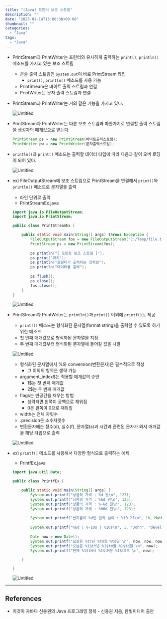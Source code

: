 ```yaml
---
title: "[Java] 프린터 보조 스트림"
description: ""
date: "2023-01-14T13:00:30+09:00"
thumbnail: ""
categories:
  - "Java"
tags:
  - "Java"
---
```

<!--more-->

- PrintStream과 PrintWriter는 프린터와 유사하게 출력하는 `print()`, `println()` 메소드를 가지고 있는 보조 스트림
    - 콘솔 출력 스트림인 `System.out`이 바로 PrintStream 타입
        - `print()`, `println()` 메소드를 사용 가능
    - PrintStream은 바이트 출력 스트림과 연결
    - PrintWriter는 문자 출력 스트림과 연결
- PrintStream과 PrintWriter는 거의 같은 기능을 가지고 있다.
    
    ![Untitled](/images/lang_java/inputOutput/프린터_보조_스트림/Untitled.png)
    
- PrintStream과 PrintWriter는 다른 보조 스트림과 마찬가지로 연결할 출력 스트림을 생성자의 매개값으로 받는다.
    
    ```java
    PrintStream ps = new PrintStream(바이트출력스트림);
    PrintWriter pw = new PrintWriter(문자출력스트림);
    ```
    
- `println()`과 `print()` 메소드는 출력할 데이터 타입에 따라 다음과 같이 오버 로딩이 되어 있다.
    
    ![Untitled](/images/lang_java/inputOutput/프린터_보조_스트림/Untitled%201.png)
    
- ex) FileOutputStream에 보조 스트림으로 PrintStream을 연결해서 `print()`와 `println()` 메소드로 문자열을 출력
    - 라인 단위로 출력
    - PrintStreamEx.java
    
    ```java
    import java.io.FileOutputStream;
    import java.io.PrintStream;
    
    public class PrintStreamEx {
    
    	public static void main(String[] args) throws Exception {
    		FileOutputStream fos = new FileOutputStream("C:/Temp/file.txt");
    		PrintStream ps = new PrintStream(fos);
    		
    		ps.println("[ 프린트 보조 스트림 ]");
    		ps.print("마치");
    		ps.println("프린터가 출력하는 것처럼");
    		ps.println("데이터를 출력");
    		
    		ps.flush();
    		ps.close();
    		fos.close();
    	}
    }
    ```
    
    ![Untitled](/images/lang_java/inputOutput/프린터_보조_스트림/Untitled%202.png)
    
- PrintStream과 PrintWriter는 `println()`과 `print()` 이외에 `printf()`도 제공
    - `printf()` 메소드는 형식화된 문자열(format string)을 출력할 수 있도록 하기 위한 메소드
    - 첫 번째 매개값으로 형식화된 문자열을 지정
    - 두 번째 매개값부터 형식화된 문자열에 들어갈 값을 나열
    
    ![Untitled](/images/lang_java/inputOutput/프린터_보조_스트림/Untitled%203.png)
    
    - 형식화된 문자열에서 %와 conversion(변환문자)은 필수적으로 작성
        - 그 이외의 항목은 생략 가능
    - argument_index$는 적용할 매개값의 순번
        - 1$는 첫 번째 매개값
        - 2$는 두 번째 매개값
    - flags는 빈공간을 채우는 방법
        - 생략되면 왼쪽이 공백으로 채워짐
        - 0은 왼쪽이 0으로 채워짐
    - width는 전체 자릿수
    - .precision은 소수자릿수
    - 변환문자에는 정수(d), 실수(f), 문자열(s)과 시간과 관련된 문자가 와서 매개값을 해당 타입으로 출력
    
    ![Untitled](/images/lang_java/inputOutput/프린터_보조_스트림/Untitled%204.png)
    
- ex) `printf()` 메소드를 사용해서 다양한 형식으로 출력하는 예제
    - PrintfEx.java
    
    ```java
    import java.util.Date;
    
    public class PrintfEx {
    
    	public static void main(String[] args) {
    		System.out.printf("상품의 가격 : %d 원\n", 123);
    		System.out.printf("상품의 가격 : %6d 원\n", 123);
    		System.out.printf("상품의 가격 : %-6d 원\n", 123);
    		System.out.printf("상품의 가격 : %06d 원\n", 123);
    		
    		System.out.printf("반지름이 %d인 원의 넓이 : %10.2f\n", 10, Math.PI * 10 * 10);
    		
    		System.out.printf("%6d | %-10s | %10s\n", 1, "John", "developer");
    		
    		Date now = new Date();
    		System.out.printf("오늘은 %tY년 %tm월 %td일 \n", now, now, now);
    		System.out.printf("오늘은 %1$tY년 %1$tm월 %1$td일 \n", now);
    		System.out.printf("현재 %1$tH시 %1$tM분 %1$tS초 \n", now);
    
    	}
    
    }
    ```
    
    ![Untitled](/images/lang_java/inputOutput/프린터_보조_스트림/Untitled%205.png)
    

---

## References

- 이것이 자바다 신용권의 Java 프로그래밍 정복 - 신용권 지음, 한빛미디어 출판